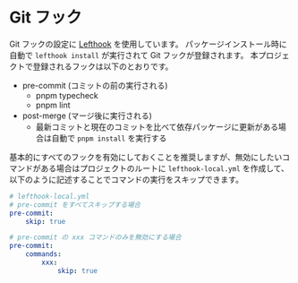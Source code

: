 # Git フック

Git フックの設定に [Lefthook](https://github.com/evilmartians/lefthook) を使用しています。
パッケージインストール時に自動で `lefthook install` が実行されて Git フックが登録されます。
本プロジェクトで登録されるフックは以下のとおりです。

- pre-commit (コミットの前の実行される)
  - pnpm typecheck
  - pnpm lint
- post-merge (マージ後に実行される)
  - 最新コミットと現在のコミットを比べて依存パッケージに更新がある場合は自動で `pnpm install` を実行する

基本的にすべてのフックを有効にしておくことを推奨しますが、無効にしたいコマンドがある場合はプロジェクトのルートに `lefthook-local.yml` を作成して、以下のように記述することでコマンドの実行をスキップできます。

```yml
# lefthook-local.yml
# pre-commit をすべてスキップする場合
pre-commit:
	skip: true

# pre-commit の xxx コマンドのみを無効にする場合
pre-commit:
	commands:
		xxx:
			skip: true
```
